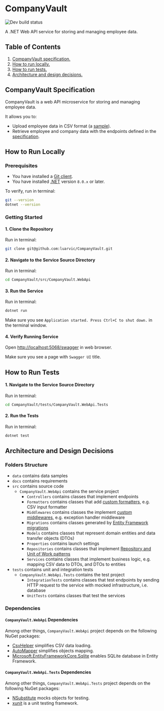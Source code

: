 # CompanyVault

![Dev build status](https://github.com/luarvic/CompanyVault/actions/workflows/build.yml/badge.svg)

A .NET Web API service for storing and managing employee data.

## Table of Contents

1. [CompanyVault specification.](#companyvault-specification)
1. [How to run locally.](#how-to-run-locally)
1. [How to run tests.](#how-to-run-tests)
1. [Architecture and design decisions.](#architecture-and-design-decisions)

## CompanyVault Specification

CompanyVault is a web API microservice for storing and managing employee data.

It allows you to:

- Upload employee data in CSV format (a [sample](./data/testing-data.csv)).
- Retrieve employee and company data with the endpoints defined in the [specification](./docs/requirements.pdf).

## How to Run Locally

### Prerequisites

- You have installed a [Git client](https://git-scm.com/downloads).
- You have installed [.NET](https://dotnet.microsoft.com/en-us/download) version `8.0.x` or later.

To verify, run in terminal:

```bash
git --version
dotnet --version
```

### Getting Started

#### 1. Clone the Repository

Run in terminal:

```bash
git clone git@github.com:luarvic/CompanyVault.git
```

#### 2. Navigate to the Service Source Directory

Run in terminal:

```bash
cd CompanyVault/src/CompanyVault.WebApi
```

#### 3. Run the Service

Run in terminal:

```bash
dotnet run
```

Make sure you see `Application started. Press Ctrl+C to shut down.` in the terminal window.

#### 4. Verify Running Service

Open [http://localhost:5068/swagger](http://localhost:5068/swagger) in web browser.

Make sure you see a page with `Swagger UI` title.

## How to Run Tests

#### 1. Navigate to the Service Source Directory

Run in terminal:

```bash
cd CompanyVault/tests/CompanyVault.WebApi.Tests
```

#### 2. Run the Tests

Run in terminal:

```bash
dotnet test
```

## Architecture and Design Decisions

### Folders Structure

- `data` contains data samples
- `docs` contains requirements
- `src` contains source code
  - `CompanyVault.WebApi` contains the service project
    - `Controllers` contains classes that implement endpoints
    - `Formatters` contains classes that add [custom formatters](https://learn.microsoft.com/en-us/aspnet/core/web-api/advanced/custom-formatters?view=aspnetcore-8.0), e.g. CSV input formatter
    - `Middlewares` contains classes the implement [custom middlewares](https://learn.microsoft.com/en-us/aspnet/core/fundamentals/middleware/write?view=aspnetcore-8.0), e.g. exception handler middleware
    - `Migrations` contains classes generated by [Entity Framework migrations](https://learn.microsoft.com/en-us/ef/core/managing-schemas/migrations/?tabs=dotnet-core-cli)
    - `Models` contains classes that represent domain entities and data transfer objects (DTOs)
    - `Properties` contains launch settings
    - `Repositories` contains classes that implement [Repository and Unit of Work patterns](https://learn.microsoft.com/en-us/aspnet/mvc/overview/older-versions/getting-started-with-ef-5-using-mvc-4/implementing-the-repository-and-unit-of-work-patterns-in-an-asp-net-mvc-application)
    - `Services` contains classes that implement business logic, e.g. mapping CSV data to DTOs, and DTOs to entities
- `tests` contains unit and integration tests
  - `CompanyVault.WebApi.Tests` contains the test project
    - `IntegrationTests` contains classes that test endpoints by sending HTTP request to the service with mocked infrastructure, i.e. database
    - `UnitTests` contains classes that test the services

### Dependencies

#### `CompanyVault.WebApi` Dependencies

Among other things, `CompanyVault.WebApi` project depends on the following NuGet packages:

- [CsvHelper](https://www.nuget.org/packages/CsvHelper) simplifies CSV data loading.
- [AutoMapper](https://www.nuget.org/packages/automapper/) simplifies objects mapping.
- [Microsoft.EntityFrameworkCore.Sqlite](https://www.nuget.org/packages/Microsoft.EntityFrameworkCore.Sqlite) enables SQLite database in Entity Framework.

#### `CompanyVault.WebApi.Tests` Dependencies

Among other things, `CompanyVault.WebApi.Tests` project depends on the following NuGet packages:

- [NSubstitute](https://www.nuget.org/packages/NSubstitute/) mocks objects for testing.
- [xunit](https://www.nuget.org/packages/xunit) is a unit testing framework.
